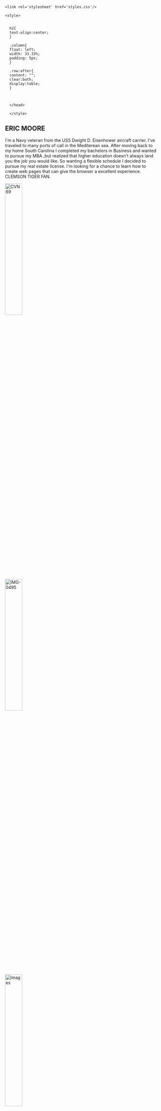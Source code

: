 <!DOCTYPE html>

  <head>
    
    <link rel='stylesheet' href='styles.css'/>
    
    <style>
      
      
      h2{
      text-align:center;
      }
      
      .column{
      float: left;
      width: 33.33%;
      padding: 5px;
      }
      
      .row:after{
      content: "";
      clear:both;
      display:table;
      }
      
      

      </head>
      
      </style>
    
<h2> ERIC MOORE </h2>

  <p>I'm a Navy veteran from the USS Dwight D. Eisenhower aircraft carrier. I've traveled to many ports of call in the Mediterean sea. After moving back to my home South Carolina I completed my bachelors in Business and wanted to pursue my MBA ,but realized that higher education doesn't always land you the job you would like. So wanting a flexible schedule I decided to pursue my real estate license. I'm looking for a chance to learn how to create web pages that can give the browser a excellent experience. CLEMSON TIGER FAN. </p>

<div class="row">
  <div class="column">
    <img src="img_CVN69.jpg" alt="CVN69" style="width:33.3%">
  </div>
  <div class="column">
    <img src="img_IMG-0495.JPG" alt="IMG-0495" style="width:33.3%">
  </div>
  <div class="column">
    <img src="img_images.jpg" alt="images" style="width:33.3%">
  </div>
</div>

 
 
 
 </html>
 

 
 
 
 
 
 
 
 

                                                                










































                                                                           






